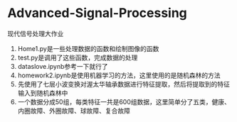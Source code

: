 # Advanced-Signal-Processing
现代信号处理大作业
1. Home1.py是一些处理数据的函数和绘制图像的函数
2. test.py是调用了这些函数，完成数据的处理
3. dataslove.ipynb参考一下就行了
4. homework2.ipynb是使用机器学习的方法，这里使用的是随机森林的方法
5. 先使用了七层小波变换对渥太华轴承数据进行特征提取，然后将提取到的特征输入到随机森林中
6. 一个数据分成50组，每类特征一共是600组数据，这里简单分了五类，健康、内圈故障、外圈故障、球故障、复合故障
